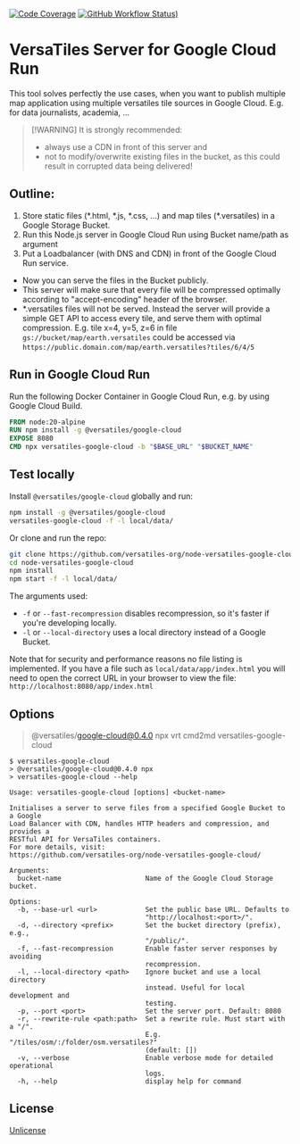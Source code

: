 [![Code Coverage](https://codecov.io/gh/versatiles-org/node-versatiles-google-cloud/branch/main/graph/badge.svg?token=IDHAI13M0K)](https://codecov.io/gh/versatiles-org/node-versatiles-google-cloud)
[![GitHub Workflow Status)](https://img.shields.io/github/actions/workflow/status/versatiles-org/node-versatiles-google-cloud/ci.yml)](https://github.com/versatiles-org/node-versatiles-google-cloud/actions/workflows/ci.yml)

# VersaTiles Server for Google Cloud Run

This tool solves perfectly the use cases, when you want to publish multiple map application using multiple versatiles tile sources in Google Cloud.
E.g. for data journalists, academia, ...

> \[!WARNING]
> It is strongly recommended:
>
> * always use a CDN in front of this server and
> * not to modify/overwrite existing files in the bucket, as this could result in corrupted data being delivered!

## Outline:

1. Store static files (\*.html, \*.js, \*.css, …) and map tiles (\*.versatiles) in a Google Storage Bucket.
2. Run this Node.js server in Google Cloud Run using Bucket name/path as argument
3. Put a Loadbalancer (with DNS and CDN) in front of the Google Cloud Run service.

* Now you can serve the files in the Bucket publicly.
* This server will make sure that every file will be compressed optimally according to "accept-encoding" header of the browser.
* \*.versatiles files will not be served. Instead the server will provide a simple GET API to access every tile, and serve them with optimal compression. E.g. tile x=4, y=5, z=6 in file `gs://bucket/map/earth.versatiles` could be accessed via `https://public.domain.com/map/earth.versatiles?tiles/6/4/5`

## Run in Google Cloud Run

Run the following Docker Container in Google Cloud Run, e.g. by using Google Cloud Build.

```Dockerfile
FROM node:20-alpine
RUN npm install -g @versatiles/google-cloud
EXPOSE 8080
CMD npx versatiles-google-cloud -b "$BASE_URL" "$BUCKET_NAME"
```

## Test locally

Install `@versatiles/google-cloud` globally and run:

```bash
npm install -g @versatiles/google-cloud
versatiles-google-cloud -f -l local/data/
```

Or clone and run the repo:

```bash
git clone https://github.com/versatiles-org/node-versatiles-google-cloud.git
cd node-versatiles-google-cloud
npm install
npm start -f -l local/data/
```

The arguments used:

* `-f` or `--fast-recompression` disables recompression, so it's faster if you're developing locally.
* `-l` or `--local-directory` uses a local directory instead of a Google Bucket.

Note that for security and performance reasons no file listing is implemented. If you have a file such as `local/data/app/index.html` you will need to open the correct URL in your browser to view the file: `http://localhost:8080/app/index.html`

## Options

<!--- This chapter is generated automatically --->

> @versatiles/google-cloud@0.4.0 npx
> vrt cmd2md versatiles-google-cloud

```console
$ versatiles-google-cloud
> @versatiles/google-cloud@0.4.0 npx
> versatiles-google-cloud --help

Usage: versatiles-google-cloud [options] <bucket-name>

Initialises a server to serve files from a specified Google Bucket to a Google
Load Balancer with CDN, handles HTTP headers and compression, and provides a
RESTful API for VersaTiles containers.
For more details, visit:
https://github.com/versatiles-org/node-versatiles-google-cloud/

Arguments:
  bucket-name                     Name of the Google Cloud Storage bucket.

Options:
  -b, --base-url <url>            Set the public base URL. Defaults to
                                  "http://localhost:<port>/".
  -d, --directory <prefix>        Set the bucket directory (prefix), e.g.,
                                  "/public/".
  -f, --fast-recompression        Enable faster server responses by avoiding
                                  recompression.
  -l, --local-directory <path>    Ignore bucket and use a local directory
                                  instead. Useful for local development and
                                  testing.
  -p, --port <port>               Set the server port. Default: 8080
  -r, --rewrite-rule <path:path>  Set a rewrite rule. Must start with a "/".
                                  E.g. "/tiles/osm/:/folder/osm.versatiles?"
                                  (default: [])
  -v, --verbose                   Enable verbose mode for detailed operational
                                  logs.
  -h, --help                      display help for command
```

## License

[Unlicense](./LICENSE.md)
